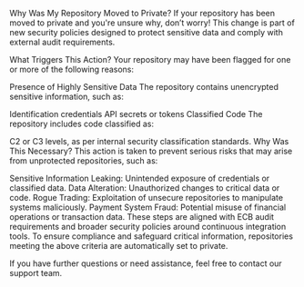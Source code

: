 Why Was My Repository Moved to Private?
If your repository has been moved to private and you're unsure why, don’t worry! This change is part of new security policies designed to protect sensitive data and comply with external audit requirements.

What Triggers This Action?
Your repository may have been flagged for one or more of the following reasons:

Presence of Highly Sensitive Data
The repository contains unencrypted sensitive information, such as:

Identification credentials
API secrets or tokens
Classified Code
The repository includes code classified as:

C2 or C3 levels, as per internal security classification standards.
Why Was This Necessary?
This action is taken to prevent serious risks that may arise from unprotected repositories, such as:

Sensitive Information Leaking: Unintended exposure of credentials or classified data.
Data Alteration: Unauthorized changes to critical data or code.
Rogue Trading: Exploitation of unsecure repositories to manipulate systems maliciously.
Payment System Fraud: Potential misuse of financial operations or transaction data.
These steps are aligned with ECB audit requirements and broader security policies around continuous integration tools. To ensure compliance and safeguard critical information, repositories meeting the above criteria are automatically set to private.

If you have further questions or need assistance, feel free to contact our support team.
